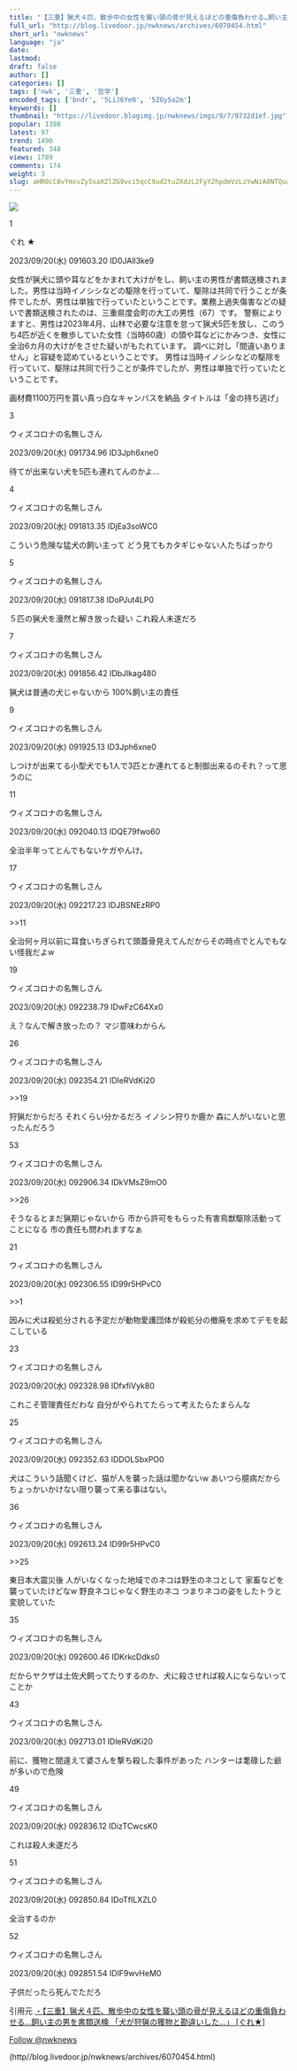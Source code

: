 ```yaml
---
title: "【三重】猟犬４匹、散歩中の女性を襲い頭の骨が見えるほどの重傷負わせる…飼い主の男を書類送検 「犬が狩猟の獲物と勘違いした…」"
full_url: "http://blog.livedoor.jp/nwknews/archives/6070454.html"
short_url: "nwknews"
language: "ja"
date: 
lastmod: 
draft: false
author: []
categories: []
tags: ['nwk', '三重', '哲学']
encoded_tags: ['bndr', '5LiJ6YeN', '5ZOy5a2m']
keywords: []
thumbnail: "https://livedoor.blogimg.jp/nwknews/imgs/9/7/9732d1ef.jpg"
popular: 1398
latest: 97
trend: 1490
featured: 348
views: 1789
comments: 174
weight: 3
slug: aHR0cC8vYmxvZy5saXZlZG9vci5qcC9ud2tuZXdzL2FyY2hpdmVzLzYwNzA0NTQuaHRtbA==
---
```


![](https://livedoor.blogimg.jp/nwknews/imgs/9/7/9732d1ef.jpg)

<div><p class='t_h'>1 <p>ぐれ ★</p> <p> 2023/09/20(水) 091603.20 ID0JAll3ke9</p></p><p>女性が猟犬に頭や耳などをかまれて大けがをし、飼い主の男性が書類送検されました。男性は当時イノシシなどの駆除を行っていて、駆除は共同で行うことが条件でしたが、男性は単独で行っていたということです。業務上過失傷害などの疑いで書類送検されたのは、三重県度会町の大工の男性（67）です。 警察によりますと、男性は2023年4月、山林で必要な注意を怠って猟犬5匹を放し、このうち4匹が近くを散歩していた女性（当時60歳）の頭や耳などにかみつき、女性に全治6カ月の大けがをさせた疑いがもたれています。 調べに対し「間違いありません」と容疑を認めているということです。 男性は当時イノシシなどの駆除を行っていて、駆除は共同で行うことが条件でしたが、男性は単独で行っていたということです。</p><p>画材費1100万円を貰い真っ白なキャンバスを納品 タイトルは「金の持ち逃げ」</p><p class='t_h'>3 <p>ウィズコロナの名無しさん</p> <p> 2023/09/20(水) 091734.96 ID3Jph6xne0</p></p> <p class='t_b'> 待てが出来ない犬を5匹も連れてんのかよ… </p> <p class='t_h'>4 <p>ウィズコロナの名無しさん</p> <p> 2023/09/20(水) 091813.35 IDjEa3soWC0</p></p> <p class='t_b'> こういう危険な猛犬の飼い主って どう見てもカタギじゃない人たちばっかり </p> <p class='t_h'>5 <p>ウィズコロナの名無しさん</p> <p> 2023/09/20(水) 091817.38 IDoPJut4LP0</p></p> <p class='t_b'> ５匹の猟犬を漫然と解き放った疑い これ殺人未遂だろ </p> <p class='t_h'>7 <p>ウィズコロナの名無しさん</p> <p> 2023/09/20(水) 091856.42 IDbJlkag480</p></p> <p class='t_b'> 猟犬は普通の犬じゃないから 100%飼い主の責任 </p> <p class='t_h'>9 <p>ウィズコロナの名無しさん</p> <p> 2023/09/20(水) 091925.13 ID3Jph6xne0</p></p> <p class='t_b'> しつけが出来てる小型犬でも1人で3匹とか連れてると制御出来るのそれ？って思うのに </p> <p class='t_h'>11 <p>ウィズコロナの名無しさん</p> <p> 2023/09/20(水) 092040.13 IDQE79fwo60</p></p> <p class='t_b'> 全治半年ってとんでもないケガやんけ。 </p> <p class='t_h t_i'>17 <p>ウィズコロナの名無しさん</p> <p> 2023/09/20(水) 092217.23 IDJBSNEzRP0</p></p> <p class='t_b t_i'> <p class='anchor'>>>11</p> 全治何ヶ月以前に耳食いちぎられて頭蓋骨見えてんだからその時点でとんでもない怪我だよw </p> <p class='t_h'>19 <p>ウィズコロナの名無しさん</p> <p> 2023/09/20(水) 092238.79 IDwFzC64Xx0</p></p> <p class='t_b'> え？なんで解き放ったの？ マジ意味わからん </p> <p class='t_h t_i'>26 <p>ウィズコロナの名無しさん</p> <p> 2023/09/20(水) 092354.21 IDleRVdKi20</p></p> <p class='t_b t_i'> <p class='anchor'>>>19</p> 狩猟だからだろ それくらい分かるだろ イノシン狩りか鹿か 森に人がいないと思ったんだろう </p> <p class='t_h t_i'>53 <p>ウィズコロナの名無しさん</p> <p> 2023/09/20(水) 092906.34 IDkVMsZ9mO0</p></p> <p class='t_b t_i'> <p class='anchor'>>>26</p> そうなるとまだ猟期じゃないから 市から許可をもらった有害鳥獣駆除活動ってことになる 市の責任も問われますなぁ </p> <p class='t_h'>21 <p>ウィズコロナの名無しさん</p> <p> 2023/09/20(水) 092306.55 ID99r5HPvC0</p></p> <p class='t_b'> <p class='anchor'>>>1</p> 因みに犬は殺処分される予定だが動物愛護団体が殺処分の撤廃を求めてデモを起こしている </p> <p class='t_h'>23 <p>ウィズコロナの名無しさん</p> <p> 2023/09/20(水) 092328.98 IDfxfiVyk80</p></p> <p class='t_b'> これこそ管理責任だわな 自分がやられてたらって考えたらたまらんな </p> <p class='t_h'>25 <p>ウィズコロナの名無しさん</p> <p> 2023/09/20(水) 092352.63 IDDOLSbxPO0</p></p> <p class='t_b'> 犬はこういう話聞くけど、猫が人を襲った話は聞かないw あいつら臆病だからちょっかいかけない限り襲って来る事はない。 </p> <p class='t_h t_i'>36 <p>ウィズコロナの名無しさん</p> <p> 2023/09/20(水) 092613.24 ID99r5HPvC0</p></p> <p class='t_b t_i'> <p class='anchor'>>>25</p> 東日本大震災後 人がいなくなった地域でのネコは野生のネコとして 家畜などを襲っていたけどなw 野良ネコじゃなく野生のネコ つまりネコの姿をしたトラと変貌していた </p> <p class='t_h'>35 <p>ウィズコロナの名無しさん</p> <p> 2023/09/20(水) 092600.46 IDKrkcDdks0</p></p> <p class='t_b'> だからヤクザは土佐犬飼ってたりするのか、犬に殺させれば殺人にならないってことか </p> <p class='t_h'>43 <p>ウィズコロナの名無しさん</p> <p> 2023/09/20(水) 092713.01 IDleRVdKi20</p></p> <p class='t_b'> 前に、獲物と間違えて婆さんを撃ち殺した事件があった ハンターは耄碌した爺が多いので危険 </p> <p class='t_h'>49 <p>ウィズコロナの名無しさん</p> <p> 2023/09/20(水) 092836.12 IDizTCwcsK0</p></p> <p class='t_b'> これは殺人未遂だろ </p> <p class='t_h'>51 <p>ウィズコロナの名無しさん</p> <p> 2023/09/20(水) 092850.84 IDoTfILXZL0</p></p> <p class='t_b'> 全治するのか </p> <p class='t_h'>52 <p>ウィズコロナの名無しさん</p> <p> 2023/09/20(水) 092851.54 IDlF9wvHeM0</p></p> <p class='t_b'> 子供だったら死んでただろ </p> <p>引用元 <a target='_blank' href='http//2chspa.com/thread/newsplus/1695168963'>・</a><a target='_blank' href='https//asahi.5ch.net/test/read.cgi/newsplus/1695168963/'>【三重】猟犬４匹、散歩中の女性を襲い頭の骨が見えるほどの重傷負わせる…飼い主の男を書類送検 「犬が狩猟の獲物と勘違いした…」 [ぐれ★]</a></p><a href='https//twitter.com/nwknews?ref_src=twsrc%5Etfw' class='twitter-follow-button'>Follow @nwknews</a><p><b></b></p><p><b></b></p><p><b></b></p><p><b></b></p><p><b></b></p><p><b></b></p></div>

(http//blog.livedoor.jp/nwknews/archives/6070454.html)
